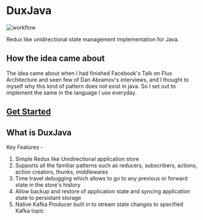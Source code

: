 # DuxJava

![workflow](https://github.com/compscikaran/dux-java/actions/workflows/ci-build.yml/badge.svg)

Redux like unidirectional state management implementation for Java.

## How the idea came about

The idea came about when I had finished Facebook's Talk on Flux Architecture and seen few of Dan Abramov's interviews, and I thought to myself why this kind of pattern does not exist in java.
So I set out to implement the same in the language I use everyday.

## [Get Started](https://github.com/compscikaran/dux-java/wiki)

## What is DuxJava

Key Features -
1. Simple Redux like Unidirectional application store
2. Supports all the familiar patterns such as reducers, subscribers, actions, action creators, thunks, middlewares
3. Time travel debugging which allows to go to any previous or forward state in the store's history
4. Allow backup and restore of application state and syncing application state to persistant storage
5. Native Kafka Producer built in to stream state changes to specified Kafka topic

